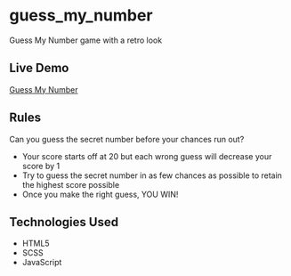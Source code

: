 # guess_my_number

Guess My Number game with a retro look


## Live Demo

[Guess My Number](https://thelegendaryphoenix.github.io/guess_my_number)


## Rules
Can you guess the secret number before your chances run out?

- Your score starts off at 20 but each wrong guess will decrease your score by 1
- Try to guess the secret number in as few chances as possible to retain the highest score possible
- Once you make the right guess, YOU WIN!


## Technologies Used

- HTML5
- SCSS
- JavaScript
